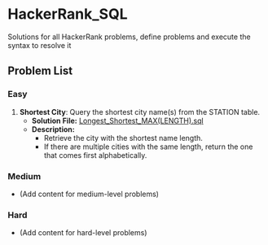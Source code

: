 # HackerRank_SQL
Solutions for all HackerRank problems, define problems and execute the syntax to resolve it

## Problem List

### Easy
1. **Shortest City**: Query the shortest city name(s) from the STATION table.
   - **Solution File:** [Longest_Shortest_MAX(LENGTH).sql](SQL/Easy/Longest_Shortest_MAX(LENGTH).sql)
   - **Description:**
     - Retrieve the city with the shortest name length.
     - If there are multiple cities with the same length, return the one that comes first alphabetically.

### Medium
- (Add content for medium-level problems)

### Hard
- (Add content for hard-level problems)
